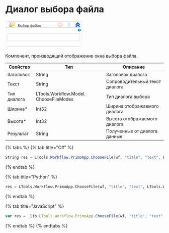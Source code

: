 # Диалог выбора файла

![](<../../../.gitbook/assets/image (470).png>)



Компонент, производящий отображение окна выбора файла.

| Свойство    | Тип                                    | Описание                       |
| ----------- | -------------------------------------- | ------------------------------ |
| Заголовок   | String                                 | Заголовок диалога              |
| Текст       | String                                 | Сопроводительный текст диалога |
| Тип диалога | LTools.Workflow.Model. ChooseFileModes | Тип диалога выбора             |
| Ширина\*    | Int32                                  | Ширина отображаемого диалога   |
| Высота\*    | Int32                                  | Высота отображаемого диалога   |
| Результат   | String                                 | Полученные от диалога данные   |

{% tabs %}
{% tab title="C#" %}
```csharp
String res = LTools.Workflow.PrimoApp.ChooseFile(wf, "title", "text", LTools.Workflow.Model.ChooseFileModes.File, 100, 100);
```
{% endtab %}

{% tab title="Python" %}
```python
res = LTools.Workflow.PrimoApp.ChooseFile(wf, "title", "text", LTools.Workflow.Model.ChooseFileModes.File, 100, 100) #String
```
{% endtab %}

{% tab title="JavaScript" %}
```javascript
var res = _lib.LTools.Workflow.PrimoApp.ChooseFile(wf, "title", "text", _lib.LTools.Workflow.Model.ChooseFileModes.File, 100, 100); //String
```
{% endtab %}
{% endtabs %}

